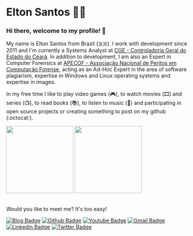 # Elton Santos 👨‍💻

### Hi there, welcome to my profile! 👋

My name is Elton Santos from Brazil (🇧🇷). I work with development since 2011 and I'm currently a Systems Analyst at [CGE - Controladoria Geral do Estado do Ceará](https://www.cge.ce.gov.br/). In addition to development, I am also an Expert in Computer Forensics at [APECOF - Associação Nacional de Peritos em Computação Forense](https://www.apecof.org.br/), acting as an Ad-Hoc Expert in the area of software plagiarism, expertise in Windows and Linux operating systems and expertise in images.

In my free time I like to play video games (🎮), to watch movies (🎞️) and series (📺), to read books (📚), to listen to music (🎵) and participating in open source projects or creating something to post on my github (:octocat:).

<div>
  <img height="180em" src="https://github-readme-stats.vercel.app/api?username=eltonsantos&show_icons=true&theme=algolia&count_private=true"/>
  <img height="180em" src="https://github-readme-stats.vercel.app/api/top-langs/?username=eltonsantos&layout=compact&langs_count=6&theme=algolia"/>
<div>

<br />
  
Would you like to meet me? It's too easy!

[![Blog Badge](https://img.shields.io/badge/Blog-eltonsantos-black)](https://eltonsantos.github.io)
[![Github Badge](https://img.shields.io/badge/-Github-000?style=flat-square&logo=Github&logoColor=white&link=https://github.com/eltonsantos)](https://github.com/eltonsantos)
[![Youtube Badge](https://img.shields.io/badge/-Youtube-FF0000?style=flat-square&labelColor=FF0000&logo=youtube&logoColor=white&link=https://www.youtube.com/c/EltonSantos_oficial)](https://www.youtube.com/c/EltonSantos_oficial)
[![Gmail Badge](https://img.shields.io/badge/-Gmail-c14438?style=flat-square&logo=Gmail&logoColor=white&link=mailto:elton.melo.santos@gmail.com)](mailto:elton.melo.santos@gmail.com)
[![Linkedin Badge](https://img.shields.io/badge/-LinkedIn-blue?style=flat-square&logo=Linkedin&logoColor=white&link=https://www.linkedin.com/in/eltonmelosantos/)](https://www.linkedin.com/in/eltonmelosantos/)
[![Twitter Badge](https://img.shields.io/badge/-Twitter-1A91DA?style=flat-square&logo=Twitter&logoColor=white&link=https://twitter.com/eltin182)](https://twitter.com/eltin182)

<!--
**eltonsantos/eltonsantos** is a ✨ _special_ ✨ repository because its `README.md` (this file) appears on your GitHub profile.

Here are some ideas to get you started:

- 🔭 I’m currently working on ...
- 🌱 I’m currently learning ...
- 👯 I’m looking to collaborate on ...
- 🤔 I’m looking for help with ...
- 💬 Ask me about ...
- 📫 How to reach me: ...
- 😄 Pronouns: ...
- ⚡ Fun fact: ...
-->
